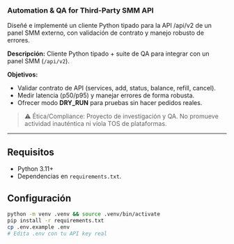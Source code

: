 ### Automation & QA for Third-Party SMM API

Diseñé e implementé un cliente Python tipado para la API /api/v2 de un panel SMM externo, con validación de contrato y manejo robusto de errores.

**Descripción:** 
Cliente Python tipado + suite de QA para integrar con un panel SMM (`/api/v2`).


**Objetivos:**
- Validar contrato de API (services, add, status, balance, refill, cancel).
- Medir latencia (p50/p95) y manejar errores de forma robusta.
- Ofrecer modo **DRY_RUN** para pruebas sin hacer pedidos reales.


> ⚠️ Ética/Compliance: Proyecto de investigación y QA. No promueve actividad inauténtica ni viola TOS de plataformas.


---


## Requisitos
- Python 3.11+
- Dependencias en `requirements.txt`.


## Configuración
```bash
python -m venv .venv && source .venv/bin/activate
pip install -r requirements.txt
cp .env.example .env
# Edita .env con tu API key real
